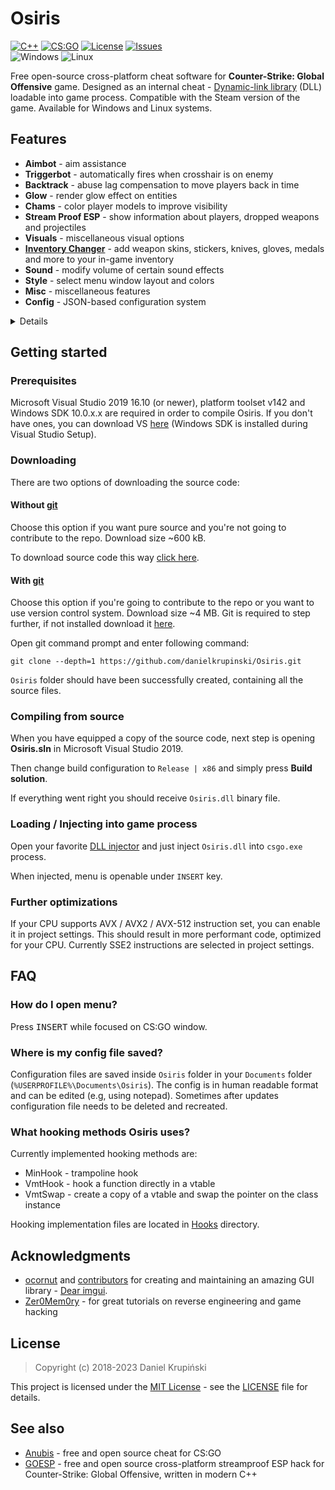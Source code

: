 # Osiris 
[![C++](https://img.shields.io/badge/language-C%2B%2B-%23f34b7d.svg?style=plastic)](https://en.wikipedia.org/wiki/C%2B%2B) 
[![CS:GO](https://img.shields.io/badge/game-CS%3AGO-yellow.svg?style=plastic)](https://store.steampowered.com/app/730/CounterStrike_Global_Offensive/) 
[![License](https://img.shields.io/github/license/danielkrupinski/Osiris.svg?style=plastic)](LICENSE)
[![Issues](https://img.shields.io/github/issues/danielkrupinski/Osiris.svg?style=plastic)](https://github.com/danielkrupinski/Osiris/issues)
<br>![Windows](https://github.com/danielkrupinski/Osiris/workflows/Windows/badge.svg?branch=master&event=push)
![Linux](https://github.com/danielkrupinski/Osiris/workflows/Linux/badge.svg?branch=master&event=push)

Free open-source cross-platform cheat software for **Counter-Strike: Global Offensive** game. Designed as an internal cheat - [Dynamic-link library](https://en.wikipedia.org/wiki/Dynamic-link_library) (DLL) loadable into game process. Compatible with the Steam version of the game. Available for Windows and Linux systems.

## Features
*   **Aimbot** - aim assistance
*   **Triggerbot** - automatically fires when crosshair is on enemy
*   **Backtrack** - abuse lag compensation to move players back in time
*   **Glow** - render glow effect on entities
*   **Chams** - color player models to improve visibility
*   **Stream Proof ESP** - show information about players, dropped weapons and projectiles
*   **Visuals** - miscellaneous visual options
*   [**Inventory Changer**](Source/InventoryChanger/) - add weapon skins, stickers, knives, gloves, medals and more to your in-game inventory
*   **Sound** - modify volume of certain sound effects
*   **Style** - select menu window layout and colors
*   **Misc** - miscellaneous features
*   **Config** - JSON-based configuration system

<details>

*   **Aimbot** - aim assistance
    *   **Enabled** - on / off master switch
    *   **On key \[ key \]** - aimbot works only when chosen key is being held
    *   **Aimlock** - brings your aim to the target (affected by Smooth).
    *   **Silent** - aimbot is not visible on your screen (client-sided only)
    *   **Friendly fire** - treat allies as enemies
    *   **Visible only** - aim only on visible players
    *   **Scoped only** - aimbot works only when using scope (applies only to sniper rifles)
    *   **Ignore flash** - ignore flashbang i.e. aim when local player is flashed
    *   **Ignore smoke** - ignore smoke i.e. aim when target is in smoke
    *   **Auto shot** - shoot automatically when target found
    *   **Auto scope** - automatically scopes sniper rifle before shooting
    *   **Bone** - bone which aimbot aims at
    *   **Fov** - field-of-view which aimbot operates \[*0*-*255*\]
    *   **Smooth** - smooth aimbot movement in order to seem more human-like
    *   **Max aim inaccuracy** - maximum weapon inaccuracy allowing aimbot to run, lowering this value will e.g. disable aimbot while jumping or running

*   **Triggerbot** - automatically fires when crosshair is on enemy
    *   **Enabled** - on / off master switch
    *   **On key \[ key \]** - triggerbot works only when chosen key is being held
    *   **Friendly fire** - treat allies as enemies
    *   **Scoped only** - triggerbot works only when using scope (applies only to sniper rifles)
    *   **Ignore flash** - ignore flashbang i.e. shoot when local player is flashed
    *   **Ignore smoke** - ignore smoke i.e. shoot when target is in smoke
    *   **Hitgroup** - body parts on which triggerbot works
    *   **Shot delay** - delay time in ms (milliseconds)
    *   **Min damage** - minimal damage to fire.

*   **Backtrack** - abuse lag compensation in order to move players back in time
    *   **Enabled** - on / off master switch
    *   **Ignore smoke** - ignore smoke i.e. backtrack when target is in smoke
    *   **Time limit** - limit the backtracking window \[*1*-*200*ms\]

*   **Glow** - render glow effect on entities

    *Allies, Enemies, Planting (player planting bomb), Defusing (player defusing bomb), Local player, Weapons (dropped weapons), C4, Planted C4, Chickens, Defuse kits, Projectiles, Hostages, Ragdolls* **/** *All, Visible, Occluded*

    *   **Enabled** - on / off master switch
    *   **Health based** - color is based on player's hp
    *   **Color** - glow color in rgba format
    *   **Style** - glow style { `Default`, `Rim3d`, `Edge`, `Edge Pulse` }

*   **Chams** - color player models to improve visibility

    *Allies, Enemies, Planting (player planting bomb), Defusing (player defusing bomb), Local player, Weapons (dropped weapons), Hands (view model hands), Backtrack (requires backtrack to be enabled), Sleeves (view model)* **/** *All, Visible, Occluded*
    *   **Enabled** - on / off master switch
    *   **Health based** - color is based on player's hp
    *   **Blinking** - change transparency frequently
    *   **Material** - material applied to model { `Normal`, `Flat`, `Animated`, `Platinum`, `Glass`, `Chrome`, `Crystal`, `Silver`, `Gold`, `Plastic`, `Glow` }
    *   **Wireframe** - render triangle mesh instead of solid material
    *   **Cover** - draw chams material on top of the original material instead of overriding it
    *   **Ignore-Z** - draw material through walls

*   **ESP** - show additional information about players and game world
    1.  *Allies, Enemies*
        *   *All, Visible, Occluded*

    2.  *Weapons*

    3.  *Projectiles*
        *   *Flashbang, HE Grenade, Breach Charge, Bump Mine, Decoy Grenade, Molotov, TA Grenade, Smoke Grenade, Snowball*

    4.  *Danger Zone*
        *   *Sentries, Drones, Cash, Cash Dufflebag, Pistol Case, Light Case, Heavy Case, Explosive Case, Tools Case, Full Armor, Armor, Helmet, Parachute, Briefcase, Tablet Upgrade, ExoJump, Ammobox, Radar Jammer*

    *   **Enabled** - on / off master switch
    *   **Font** - esp text font
    *   **Snaplines** - draw snapline to player
    *   **Eye traces** - draw player eye traces (shows where player looks)
    *   **Box** - draw 2D box over player model
    *   **Name** - draw player name
    *   **Health** - draw player health
    *   **Health bar** - draw rectangle indicating player health
    *   **Armor** - draw player armor
    *   **Armor bar** - draw rectangle indicating player armor
    *   **Money** - draw player money
    *   **Head dot** - draw dot on player's head
    *   **Active Weapon** - draw player equipped weapon

*   **Visuals** - miscellaneous visual options
    *   **Disable post-processing** - disable post-processing effects in order to increase FPS
    *   **Inverse ragdoll gravity** - inverse gravitational acceleration on falling player ragdoll corpse (during death sequence)
    *   **No fog** - remove fog from map for better visibility
    *   **No 3d sky** - remove 3d skybox from map - increases FPS
    *   **No visual recoil** - remove visual recoil punch effect
    *   **No hands** - remove arms / hands model from first-person view
    *   **No sleeves** - remove sleeves model from first-person view
    *   **No weapons** - remove weapons model from first-person view
    *   **No smoke** - remove smoke grenade effect
    *   **No blur** - remove blur
    *   **No scope overlay** - remove black overlay while scoping
    *   **No grass** - remove grass from map in Danger Zone mode (`dz_blacksite` and `dz_sirocco` maps)
    *   **No shadows** - disable dynamic shadows
    *   **Wireframe smoke** - render smoke skeleton instead of particle effect
    *   **Zoom \[ key \]** - enable zoom on unzoomable weapons
    *   **Thirdperson** - thirdperson view
    *   **Thirdperson distance** - camera distance in thirdperson view
    *   **View model FOV** - change view model FOV \[*-60*-*0*-*60*\] (0 - actual view model, negative values - decreased view model, positive values - increased view model)
    *   **FOV** - change view FOV \[*-60*-*0*-*60*\] (0 - actual view fov, negative values - decreased, positive values - increased)
    *   **Far Z** - far clipping range, useful after disabling fog on large maps (e.g `dz_sirocco`) to render distant buildings
    *   **Flash reduction** - reduces flashbang grenade effect \[*0*-*100*%\] (0 - full flash, 100 - no flash)
    *   **Brightness** - control game brightness \[*0.0*-*1.0*\]
    *   **Skybox** - change sky(box)
    *   **World color** - set world material ambient light color
    *   **Deagle spinner** - play "spinning" inspect animation when holding Deagle
    *   **Screen effect** - screenspace effect - *Drone cam, Drone cam with noise, Underwater, Healthboost, Dangerzone*
    *   **Hit effect** - show screen effect on enemy hit
    *   **Hit marker** - show a cross detail on enemy hit

*   **Inventory Changer** - add weapon skins, stickers, knives, gloves, medals and more to your in-game inventory

*   **Sound** - modify volume of certain sound effects
    *   **Chicken volume** - volume of chicken sounds

    *Local player, Allies, Enemies*
    *   **Master volume** - overall volume of sounds emitted by player
    *   **Headshot volume** - volume of headshot sound (when player gets headshoted)
    *   **Weapon volume** - volume of player weapon shots
    *   **Footstep volume** - volume of player footsteps

*   **Misc** - miscellaneous features
    *   **Menu key \[ key \]** - menu toggle key

    *   **Menu style** - menu style toggle (*Classic* **/** *One window*)

    *   **Menu colors** - menu color theme (*Dark **/** Light **/** Classic*)

    *   **Anti AFK kick** - avoid auto-kick by server for inactivity

    *   **Auto strafe** - automatically strafe in air following mouse movement

    *   **Bunny hop** - automatically simulate space bar press / release while jump button is being held; increases movement speed

    *   **Clan tag** - set custom clan tag

    *   **Animated clan tag** - animate clan tag

    *   **Fast duck** - remove crouch delay

    *   **Sniper crosshair** - draw crosshair while holding sniper rifle

    *   **Recoil crosshair** - crosshair follows recoil pattern

    *   **Auto pistol** - fire pistols like automatic rifles

    *   **Auto reload** - automatically reload if weapon has empty clip

    *   **Auto accept** - automatically accept competitive match

    *   **Radar hack** - show enemies positions on radar

    *   **Reveal ranks** - show player ranks in scoreboard in competitive modes

    *   **Reveal money** - show enemies' money in scoreboard

    *   **Spectator list** - show nicknames of players spectating you

    *   **Watermark** - show cheat name in the upper-left screen corner and fps & ping in the upper-right corner

    *   **Offscreen Enemies** - draw circles on the screen indicating that there are enemies behind us

    *   **Fix animation LOD** - fix aimbot inaccuracy for players behind local player

    *   **Fix bone matrix** - correct client bone matrix to be closer to server one

    *   **Disable model occlusion** - draw player models even if they are behind thick walls

    *   **Kill message** - print message to chat after killing an enemy

    *   **Name stealer** - mimic other players names

    *   **Custom clantag** - set a custom clantag

    *   **Fast plant** - plants bomb on bombsite border, when holding <kbd>LMB</kbd> or <kbd>E</kbd> key

    *   **Fast Stop** - stops the player faster than normal

    *   **Quick reload** - perform quick weapon switch during reload for faster reload

    *   **Prepare revolver \[ key \]** - keep revolver cocked, optionally on key

    *   **Fix tablet signal** - allow use tablet on underground (dangerzone)

    *   **Hit Sound** - sound emitted when hurting enemy

    *   **Chocked packets** - length of sequence of chocked ticks

    *   **Max angle delta** - maximum viewangles change per tick

    *   **Aspect Ratio** - allows you to change the aspect ratio

    *   **Purchase List** - show the purchased equipment by enemies.

    *   **Reportbot** - automatically report players on server for cheating or other abusive actions
        *   **Enabled** - on / off master switch
        *   **Target** - report target *Enemies/Allies/All*
        *   **Delay** - delay between reports, in seconds
        *   **Aimbot** - report for aim assistance
        *   **Wallhack** - report for visual assistance
        *   **Other** - report for other assistance
        *   **Griefing** - report for griefing
        *   **Abusive Communications** - report for abusive communications

    *   **Unhook** - unload cheat

*   **Config** - JSON-based configuration system
    *   **Create config** - create new configuration file
    *   **Reset config** - restore default configuration settings (does not touch saved configuration)
    *   **Load selected** - load selected configuration file
    *   **Save selected** - save selected configuration file
    *   **Delete selected** - delete selected configuration file
    *   **Reload configs** - reload configs list
</details>

## Getting started

### Prerequisites
Microsoft Visual Studio 2019 16.10 (or newer), platform toolset v142 and Windows SDK 10.0.x.x are required in order to compile Osiris. If you don't have ones, you can download VS [here](https://visualstudio.microsoft.com/) (Windows SDK is installed during Visual Studio Setup).

### Downloading

There are two options of downloading the source code:

#### Without [git](https://git-scm.com)

Choose this option if you want pure source and you're not going to contribute to the repo. Download size ~600 kB.

To download source code this way [click here](https://github.com/danielkrupinski/Osiris/archive/master.zip).

#### With [git](https://git-scm.com)

Choose this option if you're going to contribute to the repo or you want to use version control system. Download size ~4 MB. Git is required to step further, if not installed download it [here](https://git-scm.com).

Open git command prompt and enter following command:

    git clone --depth=1 https://github.com/danielkrupinski/Osiris.git

`Osiris` folder should have been successfully created, containing all the source files.

### Compiling from source

When you have equipped a copy of the source code, next step is opening **Osiris.sln** in Microsoft Visual Studio 2019.

Then change build configuration to `Release | x86` and simply press **Build solution**.

If everything went right you should receive `Osiris.dll`  binary file.

### Loading / Injecting into game process

Open your favorite [DLL injector](https://en.wikipedia.org/wiki/DLL_injection) and just inject `Osiris.dll` into `csgo.exe` process.

When injected, menu is openable under `INSERT` key.

### Further optimizations
If your CPU supports AVX / AVX2 / AVX-512 instruction set, you can enable it in project settings. This should result in more performant code, optimized for your CPU. Currently SSE2 instructions are selected in project settings.

## FAQ

### How do I open menu?
Press <kbd>INSERT</kbd> while focused on CS:GO window.

### Where is my config file saved?
Configuration files are saved inside `Osiris` folder in your `Documents` folder (`%USERPROFILE%\Documents\Osiris`). The config is in human readable format and can be edited (e.g, using notepad). Sometimes after updates configuration file needs to be deleted and recreated.

### What hooking methods Osiris uses?
Currently implemented hooking methods are:
*   MinHook - trampoline hook
*   VmtHook - hook a function directly in a vtable
*   VmtSwap - create a copy of a vtable and swap the pointer on the class instance

Hooking implementation files are located in [Hooks](Source/Hooks) directory.

## Acknowledgments

*   [ocornut](https://github.com/ocornut) and [contributors](https://github.com/ocornut/imgui/graphs/contributors) for creating and maintaining an amazing GUI library - [Dear imgui](https://github.com/ocornut/imgui).
*   [Zer0Mem0ry](https://github.com/Zer0Mem0ry) - for great tutorials on reverse engineering and game hacking

## License

> Copyright (c) 2018-2023 Daniel Krupiński

This project is licensed under the [MIT License](https://opensource.org/licenses/mit-license.php) - see the [LICENSE](https://github.com/danielkrupinski/Osiris/blob/master/LICENSE) file for details.

## See also
*   [Anubis](https://github.com/danielkrupinski/Anubis) - free and open source cheat for CS:GO
*   [GOESP](https://github.com/danielkrupinski/GOESP) - free and open source cross-platform streamproof ESP hack for Counter-Strike: Global Offensive, written in modern C++
